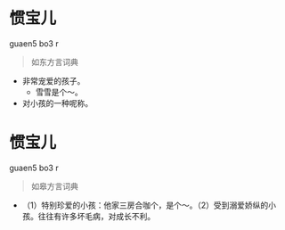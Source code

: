 # 惯宝儿
guaen5 bo3 r
> 如东方言词典
- 非常宠爱的孩子。
  - 雪雪是个～。
- 对小孩的一种呢称。

# 惯宝儿
guaen5 bo3 r
> 如皋方言词典
- （1）特别珍爱的小孩：他家三房合咖个，是个～。（2）受到溺爱娇纵的小孩。往往有许多坏毛病，对成长不利。
